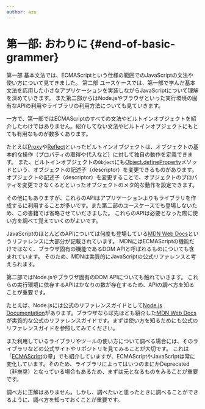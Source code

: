 ```yaml
---
author: azu
---
```


# 第一部: おわりに {#end-of-basic-grammer}

第一部 基本文法では、ECMAScriptという仕様の範囲でのJavaScriptの文法や使い方について見てきました。
第二部 ユースケースでは、第一部で学んだ基本文法を応用した小さなアプリケーションを実装しながらJavaScriptについて理解を深めていきます。
また第二部からはNode.jsやブラウザといった実行環境の固有なAPIの利用やライブラリの利用方法についても見ていきます。

一方で、第一部ではECMAScriptのすべての文法やビルトインオブジェクトを紹介したわけではありません。紹介してない文法やビルトインオブジェクトにもとても有用なものが数多くあります。

たとえば[Proxy][]や[Reflect][]といったビルトインオブジェクトは、オブジェクトの基本的な操作（プロパティの取得や代入など）に対して独自の動作を定義できます。
また、ビルトインオブジェクトの`Object`にも[Object.defineProperty][]メソッドという、オブジェクトの記述子（descriptor）を変更できるものがあります。
オブジェクトの記述子（descriptor）を変更することで、オブジェクトのプロパティを変更できなくるとといったオブジェクトのメタ的な動作を設定できます。

その他にもありますが、これらのAPIはアプリケーションよりもライブラリを作成するに利用することが多いです。また第二部のユースケースでも登場しないため、この書籍では省略させていだきました。
これらのAPIは必要となった際に使い方を調べて覚えていくのがよいです。

JavaScriptのほとんどのAPIについては何度も登場している[MDN Web Docs][]というリファレンスに大部分が記載されています。
MDNにはECMAScriptの機能だけではなく、ブラウザ固有の機能であるDOM APIと呼ばれるものについても含まれています。
そのため、MDNは実質的にJavaScriptの公式リファレンスと考えられます。

第二部ではNode.jsやブラウザ固有のDOM APIについても触れていきます。
これらの実行環境に依存するAPIはかなりの数が存在するため、APIの調べ方を知ることが重要です。

たとえば、Node.jsには公式のリファレンスガイドとして[Node.js Documentation][]があります。ブラウザならば先ほども紹介した[MDN Web Docs][]が実質的な公式のリファレンスガイドです。まずは使い方を知るためにも公式のリファレンスガイドを参照してみてください。

また利用しているライブラリやツールの使い方について調べる場合には、そのライブラリなどの公式サイトやリポジトリを見てみることが大切です。
これは「[ECMAScript][]の章」でも紹介していますが、ECMAScriptやJavaScriptは常に変化しています。そのため、ライブラリによってはいつのまにかDeprecated（非推奨）となっている場合もあるため、まずは元となるものをみることが重要です。

調べ方に正解はありません。しかし、調べたいと思ったときに調べることができるように、調べ方を知っておくことが重要です。

[ECMAScript]: ../ECMAScript/README.md
[Proxy]: https://developer.mozilla.org/ja/docs/Web/JavaScript/Reference/Global_Objects/Proxy
[Reflect]: https://developer.mozilla.org/ja/docs/Web/JavaScript/Reference/Global_Objects/Reflect
[Object.defineProperty]: https://developer.mozilla.org/ja/docs/Web/JavaScript/Reference/Global_Objects/Object/defineProperty
[TypedArray]: https://developer.mozilla.org/ja/docs/Web/JavaScript/Reference/Global_Objects/TypedArray
[MDN Web Docs]: https://developer.mozilla.org/ja/  "MDN Web Docs"
[Node.js Documentation]: https://nodejs.org/api/